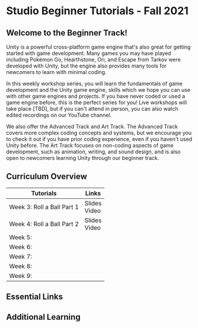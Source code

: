 # Studio Beginner Tutorials - Fall 2021
## Welcome to the Beginner Track!
Unity is a powerful cross-platform game engine that's also great for getting started with game development. Many games you may have played including Pokémon Go, Hearthstone, Ori, and Escape from Tarkov were developed with Unity, but the engine also provides many tools for newcomers to learn with minimal coding.

In this weekly workshop series, you will learn the fundamentals of game development and the Unity game engine, skills which we hope you can use with other game engines and projects. If you have never coded or used a game engine before, this is the perfect series for you! Live workshops will take place [TBD], but if you can't attend in person, you can also watch edited recordings on our YouTube channel.

We also offer the Advanced Track and Art Track. The Advanced Track covers more complex coding concepts and systems, but we encourage you to check it out if you have prior coding experience, even if you haven't used Unity before. The Art Track focuses on non-coding aspects of game development, such as animation, writing, and sound design, and is also open to newcomers learning Unity through our beginner track.

## Curriculum Overview
| Tutorials                  | Links             |  
|----------------------------|-------------------|
| Week 3: Roll a Ball Part 1 | Slides <br> Video |
| Week 4: Roll a Ball Part 2 | Slides <br> Video |
| Week 5:                    |                   |
| Week 6:                    |                   |
| Week 7:                    |                   |
| Week 8:                    |                   |
| Week 9:                    |                   |

## Essential Links

## Additional Learning
